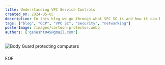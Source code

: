 ```yaml
---
title: Understanding VPC Service Controls
created_on: 2024-05-05
description: In this blog we go through what VPC SC is and how it can be used to secure your GCP resources.
tags: ["blog", "GCP", "VPC SC", "security", "networking"]
posterImage: /images/cartoon-protector.webp
authors: ['ganesht049@gmail.com']
---
```



![Body Guard protecting computers](/images/cartoon-protector.webp)


### 

EOF 
